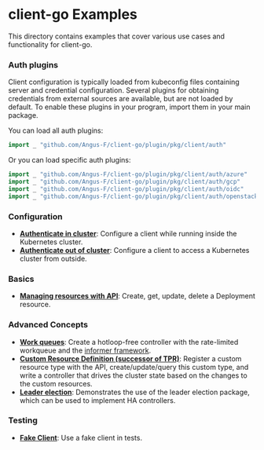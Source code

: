 # client-go Examples

This directory contains examples that cover various use cases and functionality
for client-go.

### Auth plugins

Client configuration is typically loaded from kubeconfig files containing server and credential configuration.
Several plugins for obtaining credentials from external sources are available, but are not loaded by default.
To enable these plugins in your program, import them in your main package.

You can load all auth plugins:
```go
import _ "github.com/Angus-F/client-go/plugin/pkg/client/auth"
```

Or you can load specific auth plugins:
```go
import _ "github.com/Angus-F/client-go/plugin/pkg/client/auth/azure"
import _ "github.com/Angus-F/client-go/plugin/pkg/client/auth/gcp"
import _ "github.com/Angus-F/client-go/plugin/pkg/client/auth/oidc"
import _ "github.com/Angus-F/client-go/plugin/pkg/client/auth/openstack"
```

### Configuration

- [**Authenticate in cluster**](./in-cluster-client-configuration): Configure a
  client while running inside the Kubernetes cluster.
- [**Authenticate out of cluster**](./out-of-cluster-client-configuration):
  Configure a client to access a Kubernetes cluster from outside.

### Basics

- [**Managing resources with API**](./create-update-delete-deployment): Create,
  get, update, delete a Deployment resource.

### Advanced Concepts

- [**Work queues**](./workqueue): Create a hotloop-free controller with the
  rate-limited workqueue and the [informer framework][informer].
- [**Custom Resource Definition (successor of TPR)**](https://git.k8s.io/apiextensions-apiserver/examples/client-go):
  Register a custom resource type with the API, create/update/query this custom
  type, and write a controller that drives the cluster state based on the changes to
  the custom resources.
- [**Leader election**](./leader-election): Demonstrates the use of the leader election package, which can be used to implement HA controllers.

[informer]: https://godoc.org/github.com/Angus-F/client-go/tools/cache#NewInformer

### Testing

- [**Fake Client**](./fake-client): Use a fake client in tests.
